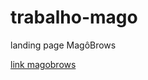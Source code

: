 # trabalho-mago
 landing page MagôBrows


<a href="[text](landingpagemagobrows/index.html)">link magobrows</a> 